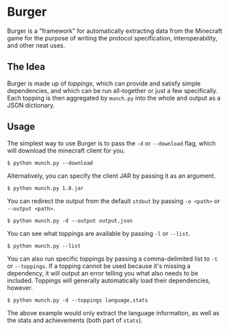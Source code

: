 # Burger
Burger is a "framework" for automatically extracting data
from the Minecraft game for the purpose of writing the protocol
specification, interoperability, and other neat uses.

## The Idea
Burger is made up of *toppings*, which can provide and satisfy
simple dependencies, and which can be run all-together or just
a few specifically. Each topping is then aggregated by
`munch.py` into the whole and output as a JSON dictionary.

## Usage
The simplest way to use Burger is to pass the `-d` or `--download`
flag, which will download the minecraft client for you.

    $ python munch.py --download

Alternatively, you can specify the client JAR by passing it as an argument.

    $ python munch.py 1.8.jar

You can redirect the output from the default `stdout` by passing
`-o <path>` or `--output <path>`.
    
    $ python munch.py -d --output output.json

You can see what toppings are available by passing `-l` or `--list`.

    $ python munch.py --list

You can also run specific toppings by passing a comma-delimited list
to `-t` or `--toppings`. If a topping cannot be used because it's
missing a dependency, it will output an error telling you what 
also needs to be included.  Toppings will generally automatically load
their dependencies, however.

    $ python munch.py -d --toppings language,stats

The above example would only extract the language information, as
well as the stats and achievements (both part of `stats`).
